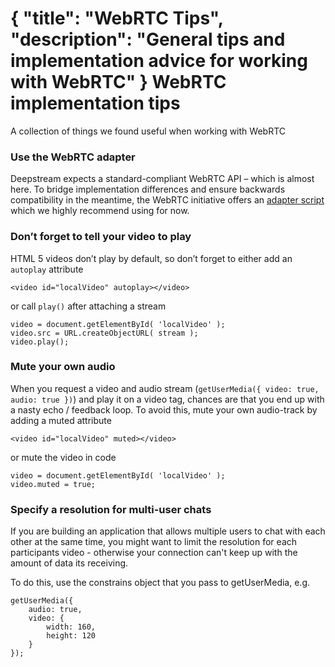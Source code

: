 {
	"title": "WebRTC Tips",
	"description": "General tips and implementation advice for working with WebRTC"
}
WebRTC implementation tips
============================
A collection of things we found useful when working with WebRTC

### Use the WebRTC adapter
Deepstream expects a standard-compliant WebRTC API – which is almost here. To bridge implementation differences and ensure backwards compatibility in the meantime, the WebRTC initiative offers an [adapter script]( https://github.com/webrtc/adapter) which we highly recommend using for now. 

### Don’t forget to tell your video to play
HTML 5 videos don’t play by default, so don’t forget to either add an `autoplay` attribute

	<video id="localVideo" autoplay></video>

or call `play()` after attaching a stream
	
	video = document.getElementById( 'localVideo' );
	video.src = URL.createObjectURL( stream );
	video.play();

### Mute your own audio
When you request a video and audio stream (`getUserMedia({ video: true, audio: true })`) and play it on a video tag, chances are that you end up with a nasty echo / feedback loop. To avoid this, mute your own audio-track by adding a muted attribute

	<video id="localVideo" muted></video>

or mute the video in code

	video = document.getElementById( 'localVideo' );
	video.muted = true;

### Specify a resolution for multi-user chats
If you are building an application that allows multiple users to chat with each other at the same time, you might want to limit the resolution for each participants video - otherwise your connection can't keep up with the amount of data its receiving.

To do this, use the constrains object that you pass to getUserMedia, e.g.

	getUserMedia({
        audio: true,
        video: {
            width: 160,
            height: 120
        }
    });